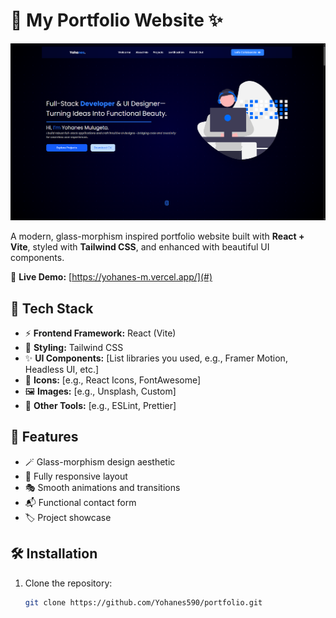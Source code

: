 # 🌟 My Portfolio Website ✨

![Demo Screenshot](./screenshot) 

A modern, glass-morphism inspired portfolio website built with **React + Vite**, styled with **Tailwind CSS**, and enhanced with beautiful UI components. 

🔗 **Live Demo:** [https://yohanes-m.vercel.app/](#) 
## 🚀 Tech Stack

- ⚡ **Frontend Framework:** React (Vite)
- 🎨 **Styling:** Tailwind CSS
- ✨ **UI Components:** [List libraries you used, e.g., Framer Motion, Headless UI, etc.]
- 🌈 **Icons:** [e.g., React Icons, FontAwesome]
- 🖼️ **Images:** [e.g., Unsplash, Custom]
- 🧩 **Other Tools:** [e.g., ESLint, Prettier]

## 🌌 Features

- 🪄 Glass-morphism design aesthetic
- 📱 Fully responsive layout
- 🎭 Smooth animations and transitions
- 📬 Functional contact form
- 🏷️ Project showcase 

## 🛠️ Installation

1. Clone the repository:
   ```bash
   git clone https://github.com/Yohanes590/portfolio.git
